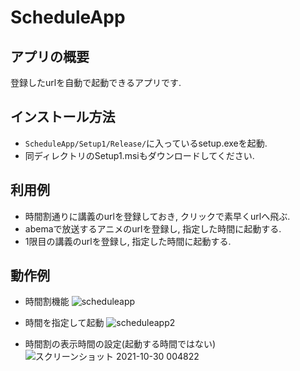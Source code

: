 # ScheduleApp

## アプリの概要
登録したurlを自動で起動できるアプリです.

## インストール方法
* `ScheduleApp/Setup1/Release/`に入っているsetup.exeを起動.
* 同ディレクトリのSetup1.msiもダウンロードしてください.

## 利用例
* 時間割通りに講義のurlを登録しておき, クリックで素早くurlへ飛ぶ.
* abemaで放送するアニメのurlを登録し, 指定した時間に起動する.
* 1限目の講義のurlを登録し, 指定した時間に起動する.

## 動作例
* 時間割機能
![scheduleapp](https://user-images.githubusercontent.com/65486738/139463637-070401e7-2be5-4574-8703-734c6bd5fe2b.gif)

* 時間を指定して起動 
![scheduleapp2](https://user-images.githubusercontent.com/65486738/139463657-b5f9504f-9b11-4a81-bd1e-243cd5a5137c.gif)

* 時間割の表示時間の設定(起動する時間ではない)
![スクリーンショット 2021-10-30 004822](https://user-images.githubusercontent.com/65486738/139464743-e398435d-af98-4658-8737-bd90cb5b3b7d.jpg)
